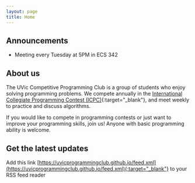 ```yaml
---
layout: page
title: Home
---
```


## Announcements
- Meeting every Tuesday at 5PM in ECS 342

## About us
The UVic Competitive Programming Club is a group of students who enjoy solving programming problems. We compete annually in the [International Collegiate Programming Contest (ICPC)](https://icpc.global/){:target="_blank"}, and meet weekly to practice and discuss algorithms.

If you would like to compete in programming contests or just want to improve your programming skills, join us! Anyone with basic programming ability is welcome.

## Get the latest updates

Add this link [https://uvicprogrammingclub.github.io/feed.xml](https://uvicprogrammingclub.github.io/feed.xml){:target="_blank"} to your RSS feed reader
